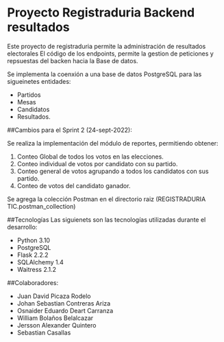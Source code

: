 # Proyecto Registraduria Backend resultados

Este proyecto de registraduria permite la administración de resultados electorales
El código de los endpoints, permite la gestion de peticiones y repsuestas del backen hacia la Base de datos.

Se implementa la coenxión a una base de datos PostgreSQL para las sigueinetes entidades:
- Partidos
- Mesas
- Candidatos
- Resultados.


##Cambios para el Sprint 2 (24-sept-2022):

Se realiza la implementación del módulo de reportes, permitiendo obtener:
1. Conteo Global de todos los votos en las elecciones.
2. Conteo individual de votos por candidato con su partido.
3. Conteo general de votos agrupando a todos los candidatos con sus partido.
4. Conteo de votos del candidato ganador.

Se agrega la colección Postman en el directorio raiz (REGISTRADURIA TIC.postman_collection)


##Tecnologías
Las siguienets son las tecnologías utilizadas durante el desarrollo:
- Python 3.10
- PostgreSQL
- Flask 2.2.2
- SQLAlchemy 1.4
- Waitress 2.1.2

##Colaboradores:

* Juan David Picaza Rodelo
* Johan Sebastian Contreras Ariza
* Osnaider Eduardo Deart Carranza
* William Bolaños Belalcazar
* Jersson Alexander Quintero
* Sebastian Casallas
